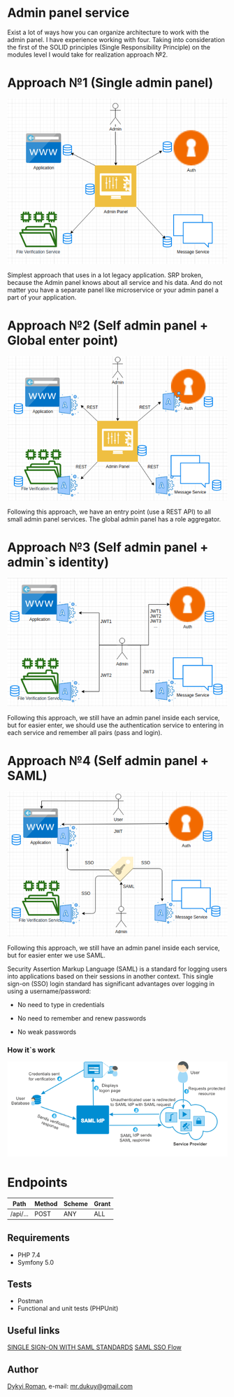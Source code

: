 Admin panel service
=======

Exist a lot of ways how you can organize architecture to work with the admin panel.
I have experience working with four. Taking into consideration the first of the SOLID principles (Single Responsibility Principle) on the modules level I would take for realization approach №2.

# Approach №1 (Single admin panel)

![image](docs/adminflow1.png)

Simplest approach that uses in a lot legacy application. SRP broken, because the Admin panel knows about all service and his data. And do not matter you have a separate panel like microservice or your admin panel a part of your application.

# Approach №2 (Self admin panel + Global enter point)

![image](docs/adminflow2.png)

Following this approach, we have an entry point (use a REST API) to all small admin panel services.
The global admin panel has a role aggregator.

# Approach №3 (Self admin panel + admin`s identity)

![image](docs/adminflow3.png)

Following this approach, we still have an admin panel inside each service, but for easier enter, we should use the authentication service to entering in each service and remember all pairs (pass and login).

# Approach №4 (Self admin panel + SAML)

![image](docs/adminflow4.png)

Following this approach, we still have an admin panel inside each service, but for easier enter we use SAML.

Security Assertion Markup Language (SAML) is a standard for logging users into applications based on their sessions in another context. This single sign-on (SSO) login standard has significant advantages over logging in using a username/password:

* No need to type in credentials

* No need to remember and renew passwords

* No weak passwords

### How it`s work

![image](docs/SAMLflow.png)

# Endpoints

| Path                    | Method | Scheme | Grant |
| ----------------------  | ------ | ------ | ----- |
| /api/...                | POST   | ANY    | ALL   |

## Requirements

* PHP 7.4
* Symfony 5.0

## Tests

* Postman
* Functional and unit tests (PHPUnit)

## Useful links

[SINGLE SIGN-ON WITH SAML STANDARDS](https://labs.tadigital.com/index.php/2018/11/05/single-sign-on-with-saml-standards/)
[SAML SSO Flow](https://developers.onelogin.com/saml)
    
## Author
[Dykyi Roman](https://www.linkedin.com/in/roman-dykyi-43428543/), e-mail: [mr.dukuy@gmail.com](mailto:mr.dukuy@gmail.com)
